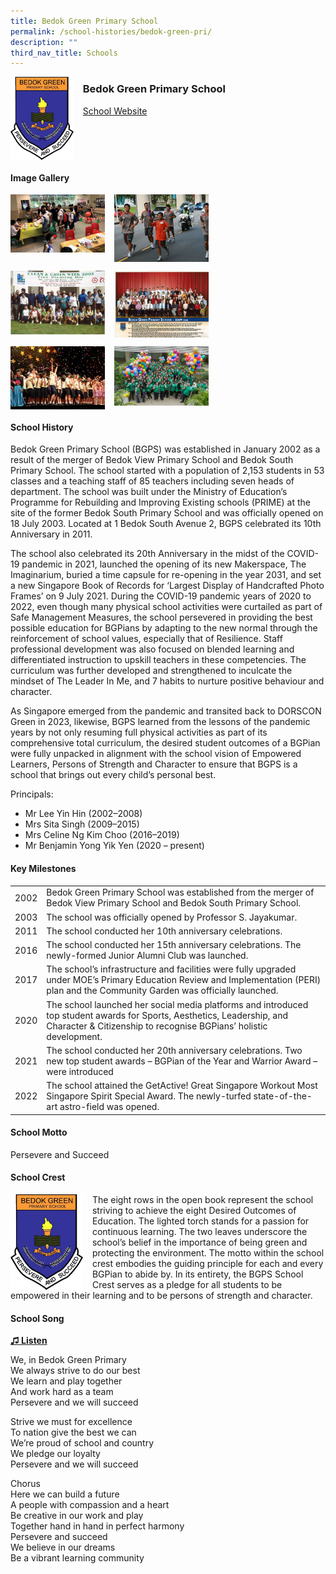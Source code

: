 ```yaml
---
title: Bedok Green Primary School
permalink: /school-histories/bedok-green-pri/
description: ""
third_nav_title: Schools
---
```

<img align="left" style="width:20%;margin-right:15px;" src="/images/bedokgreenpri1.png">

### **Bedok Green Primary School**
[School Website](http://www.bedokgreenpri.moe.edu.sg/) 
<br clear="left">

#### **Image Gallery**

<p><a href="https://staging.d1yxymztqoj7qn.amplifyapp.com/images/bedokgreenpri2.jpg">  
<img align="left" style="width:30%;margin-right:15px;" src="/images/bedokgreenpri2.jpg">
</a></p>



<p><a href="https://staging.d1yxymztqoj7qn.amplifyapp.com/images/bedokgreenpri4.jpg">  
<img align="left" style="width:30%;margin-right:15px;" src="/images/bedokgreenpri4.jpg">
</a></p>

<br clear="left">

<p><a href="https://staging.d1yxymztqoj7qn.amplifyapp.com/images/bedokgreenpri5.jpg">  
<img align="left" style="width:30%;margin-right:15px;" src="/images/bedokgreenpri5.jpg">
</a></p>


<p><a href="https://staging.d1yxymztqoj7qn.amplifyapp.com/images/bedokgreenpri7.jpg">  
<img align="left" style="width:30%;margin-right:15px;" src="/images/bedokgreenpri7.jpg">
</a></p>

<br clear="left">

<p><a href="https://staging.d1yxymztqoj7qn.amplifyapp.com/images/bedokgreenpri8.jpg">  
<img align="left" style="width:30%;margin-right:15px;" src="/images/bedokgreenpri8.jpg">
</a></p>



<p><a href="https://staging.d1yxymztqoj7qn.amplifyapp.com/images/bedokgreenpri10.jpg">  
<img align="left" style="width:30%;margin-right:15px;" src="/images/bedokgreenpri10.jpg">
</a></p>

<br clear="left">

#### **School History**
Bedok Green Primary School (BGPS) was established in January 2002 as a result of the merger of Bedok View Primary School and Bedok South Primary School. The school started with a population of 2,153 students in 53 classes and a teaching staff of 85 teachers including seven heads of department. The school was built under the Ministry of Education’s Programme for Rebuilding and Improving Existing schools (PRIME) at the site of the former Bedok South Primary School and was officially opened on 18 July 2003. Located at 1 Bedok South Avenue 2, BGPS celebrated its 10th Anniversary in 2011. 

The school also celebrated its 20th Anniversary in the midst of the COVID-19 pandemic in 2021, launched the opening of its new Makerspace, The Imaginarium, buried a time capsule for re-opening in the year 2031, and set a new Singapore Book of Records for ‘Largest Display of Handcrafted Photo Frames’ on 9 July 2021. During the COVID-19 pandemic years of 2020 to 2022, even though many physical school activities were curtailed as part of Safe Management Measures, the school persevered in providing the best possible education for BGPians by adapting to the new normal through the reinforcement of school values, especially that of Resilience. Staff professional development was also focused on blended learning and differentiated instruction to upskill teachers in these competencies. The curriculum was further developed and strengthened to inculcate the mindset of The Leader In Me, and 7 habits to nurture positive behaviour and character. 

As Singapore emerged from the pandemic and transited back to DORSCON Green in 2023, likewise, BGPS learned from the lessons of the pandemic years by not only resuming full physical activities as part of its comprehensive total curriculum, the desired student outcomes of a BGPian were fully unpacked in alignment with the school vision of Empowered Learners, Persons of Strength and Character to ensure that BGPS is a school that brings out every child’s personal best.

Principals:<br>
* Mr Lee Yin Hin (2002–2008)<br>
* Mrs Sita Singh (2009–2015)<br>
* Mrs Celine Ng Kim Choo (2016–2019)<br>
* Mr Benjamin Yong Yik Yen (2020 – present)

#### **Key Milestones**

|  |  |
|:---:|---|
| 2002 | Bedok Green Primary School was established from the merger of Bedok View Primary School and Bedok South Primary School. |
| 2003 | The school was officially opened by Professor S. Jayakumar. |
| 2011 | The school conducted her 10th anniversary celebrations. |
| 2016 | The school conducted her 15th anniversary celebrations. The newly-formed Junior Alumni Club was launched.|
| 2017 | The school’s infrastructure and facilities were fully upgraded under MOE’s Primary Education Review and Implementation (PERI) plan and the Community Garden was officially launched.|
| 2020 | The school launched her social media platforms and introduced top student awards for Sports, Aesthetics, Leadership, and Character &amp; Citizenship to recognise BGPians’ holistic development.|
| 2021 | The school conducted her 20th anniversary celebrations. Two new top student awards – BGPian of the Year and Warrior Award – were introduced |
| 2022 | The school attained the GetActive! Great Singapore Workout Most Singapore Spirit Special Award. The newly-turfed state-of-the-art astro-field was opened. |

#### **School Motto**
Persevere and Succeed

#### **School Crest**
<img align="left" style="width:23%;margin-right:15px;" src="/images/bedokgreenpri1.png">

The eight rows in the open book represent the school striving to achieve the eight Desired Outcomes of Education. The lighted torch stands for a passion for continuous learning. The two leaves underscore the school’s belief in the importance of being green and protecting the environment. The motto within the school crest embodies the guiding principle for each and every BGPian to abide by. In its entirety, the BGPS School Crest serves as a pledge for all students to be empowered in their learning and to be persons of strength and character.

#### **School Song**
<a href="https://drive.google.com/file/d/1xES5S6lrvrDzhC8dCX-gDS6mN5DQ2ZGq/view?usp=share_link">**♫ Listen**</a>

We, in Bedok Green Primary<br>
We always strive to do our best<br>
We learn and play together<br>
And work hard as a team<br>
Persevere and we will succeed
  
Strive we must for excellence<br>
To nation give the best we can<br>
We’re proud of school and country<br>
We pledge our loyalty<br>
Persevere and we will succeed
  
Chorus<br>
Here we can build a future<br>
A people with compassion and a heart<br>
Be creative in our work and play<br>
Together hand in hand in perfect harmony<br>
Persevere and succeed<br>
We believe in our dreams<br>
Be a vibrant learning community